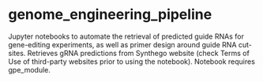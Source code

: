 # genome_engineering_pipeline
Jupyter notebooks to automate the retrieval of predicted guide RNAs for gene-editing experiments, as well as primer design around guide RNA cut-sites. Retrieves gRNA predictions from Synthego website (check Terms of Use of third-party websites prior to using the notebook). Notebook requires gpe_module.

